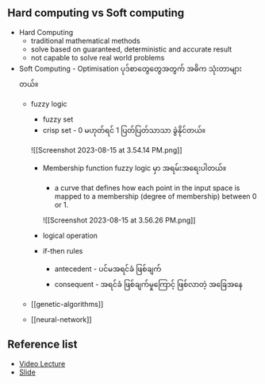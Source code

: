 Hard computing vs Soft computing
---

- Hard Computing
	- traditional mathematical methods
	 - solve based on guaranteed, deterministic and  accurate result
	 - not capable to solve real world problems
- Soft Computing - Optimisation ပုဒ်စာတွေတွေအတွက် အဓိက သုံးတာများတယ်။  
	- fuzzy logic  
		- fuzzy set 
		- crisp set - 0 မဟုတ်ရင် 1   ပြတ်ပြတ်သာသာ ခွဲနိုင်တယ်။
	
		![[Screenshot 2023-08-15 at 3.54.14 PM.png]]
		- Membership function fuzzy logic မှာ အရမ်းအရေးပါတယ်။
			- a curve that defines how each point in the input space is mapped to a membership (degree of membership) between 0 or 1.
			
			![[Screenshot 2023-08-15 at 3.56.26 PM.png]]
		- logical operation
		- if-then rules
			- antecedent - ပင်မအရင်ခံ ဖြစ်ချက်
			- consequent  - အရင်ခံ ဖြစ်ချက်မှုကြောင့် ဖြစ်လာတဲ့ အခြေအနေ

	- [[genetic-algorithms]]
	-  [[neural-network]]

Reference list
---
- [Video Lecture](https://youtu.be/s0P9pVony1c)
- [Slide](https://docs.google.com/presentation/d/1gU5BBcXRxvZZVVOD9mepAIrgWBX-4UlV/edit?usp=sharing&ouid=106386867865239891160&rtpof=true&sd=true)
